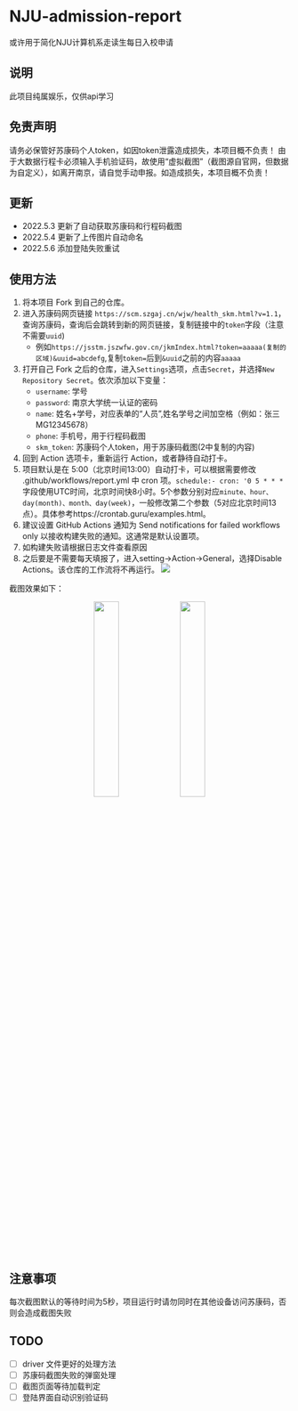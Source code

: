 # NJU-admission-report
或许用于简化NJU计算机系走读生每日入校申请
## 说明
此项目纯属娱乐，仅供api学习
## 免责声明
请务必保管好苏康码个人token，如因token泄露造成损失，本项目概不负责！
由于大数据行程卡必须输入手机验证码，故使用“虚拟截图”（截图源自官网，但数据为自定义），如离开南京，请自觉手动申报。如造成损失，本项目概不负责！
## 更新
- 2022.5.3 更新了自动获取苏康码和行程码截图
- 2022.5.4 更新了上传图片自动命名
- 2022.5.6 添加登陆失败重试
##  使用方法
1. 将本项目 Fork 到自己的仓库。
2. 进入苏康码网页链接 `https://scm.szgaj.cn/wjw/health_skm.html?v=1.1`，查询苏康码，查询后会跳转到新的网页链接，复制链接中的`token`字段（注意不需要`uuid`)
   - 例如`https://jsstm.jszwfw.gov.cn/jkmIndex.html?token=aaaaa(复制的区域)&uuid=abcdefg`,复制`token=`后到`&uuid`之前的内容`aaaaa`
3. 打开自己 Fork 之后的仓库，进入`Settings`选项，点击`Secret`，并选择`New Repository Secret`。依次添加以下变量：
    - `username`: 学号
    - `password`: 南京大学统一认证的密码
    - `name`: 姓名+学号，对应表单的“人员”,姓名学号之间加空格（例如：张三 MG12345678）
    - `phone`: 手机号，用于行程码截图
    - `skm_token`: 苏康码个人token，用于苏康码截图(2中复制的内容)
4. 回到 Action 选项卡，重新运行 Action，或者静待自动打卡。
5. 项目默认是在 5:00（北京时间13:00）自动打卡，可以根据需要修改 .github/workflows/report.yml 中 cron 项。`schedule:- cron: '0 5 * * *`字段使用UTC时间，北京时间快8小时。5个参数分别对应`minute、hour、day(month)、month、day(week)`，一般修改第二个参数（5对应北京时间13点）。具体参考https://crontab.guru/examples.html。
6. 建议设置 GitHub Actions 通知为 Send notifications for failed workflows only 以接收构建失败的通知。这通常是默认设置项。
7. 如构建失败请根据日志文件查看原因
8. 之后要是不需要每天填报了，进入setting->Action->General，选择Disable Actions。该仓库的工作流将不再运行。
![](./assets/snipaste_01.png?)

截图效果如下：
<div align="center">
<img src="./assets/snipaste_02.png" width="30%">
<img src="./assets/snipaste_03.png" width="30%">
</div>

## 注意事项
每次截图默认的等待时间为5秒，项目运行时请勿同时在其他设备访问苏康码，否则会造成截图失败
## TODO
- [ ] driver 文件更好的处理方法
- [ ] 苏康码截图失败的弹窗处理
- [ ] 截图页面等待加载判定
- [ ] 登陆界面自动识别验证码
